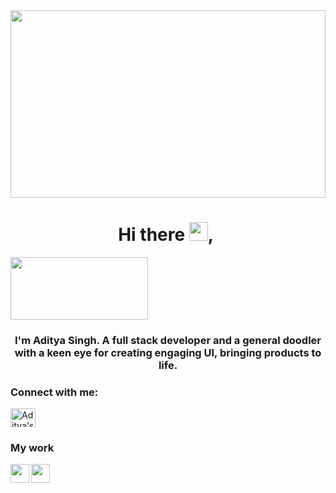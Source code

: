 
<img src="https://www.macworld.com/wp-content/uploads/2022/04/which_programming_language_to_learn.jpg?quality=50&strip=all" height="300" width=100% >

### <h1 align="center">Hi there <img src="https://raw.githubusercontent.com/MartinHeinz/MartinHeinz/master/wave.gif" width="30px">,&nbsp;</h1>
<img align="center" src="https://media.giphy.com/media/fwbZnTftCXVocKzfxR/giphy.gif" height="100" width="220" />



<h3 align="center">I'm Aditya Singh. A full stack developer and a general doodler with a keen eye for creating engaging UI, bringing products to life.</h3>

<h3 align="left">Connect with me:</h3>
<p align="left">
<a href="https://www.linkedin.com/in/aditya-singh-ad69/" target="blank"><img align="center" src="https://raw.githubusercontent.com/rahuldkjain/github-profile-readme-generator/master/src/images/icons/Social/linked-in-alt.svg" alt="Aditya's Linkedin" height="30" width="40" /></a>
</p>


<h3 align="left">My work</h3>
<a href="https://laegb-jqaaa-aaaag-qavka-cai.raw.ic0.app/">
  <img align="left" width="30px" src="https://freepngimg.com/download/emoji/64918-united-money-dollar-sign-states-emoji.png" />
</a>

<a href="https://covid-19-tracker-25dc0.web.app/">
  <img align="left" width="30px" src="https://i.pinimg.com/736x/1d/b9/9d/1db99daa9371bf0989f05a0bc12e2b9e.jpg" />
</a>






<!--
**Adi-ty/Adi-ty** is a ✨ _special_ ✨ repository because its `README.md` (this file) appears on your GitHub profile.

Here are some ideas to get you started:

- 🔭 I’m currently working on ...
- 🌱 I’m currently learning ...
- 👯 I’m looking to collaborate on ...
- 🤔 I’m looking for help with ...
- 💬 Ask me about ...
- 📫 How to reach me: ...
- 😄 Pronouns: ...
- ⚡ Fun fact: ...
-->

